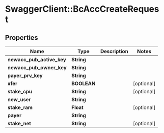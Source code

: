 # SwaggerClient::BcAccCreateRequest

## Properties
Name | Type | Description | Notes
------------ | ------------- | ------------- | -------------
**newacc_pub_active_key** | **String** |  | 
**newacc_pub_owner_key** | **String** |  | 
**payer_prv_key** | **String** |  | 
**xfer** | **BOOLEAN** |  | [optional] 
**stake_cpu** | **String** |  | [optional] 
**new_user** | **String** |  | 
**stake_ram** | **Float** |  | [optional] 
**payer** | **String** |  | 
**stake_net** | **String** |  | [optional] 


